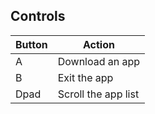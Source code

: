 
## Controls

| Button | Action |
|--|--|
|A|Download an app|
|B|Exit the app|
|Dpad|Scroll the app list|
